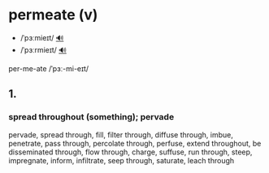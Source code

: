 # permeate (v)

- /ˈpɜːmieɪt/ [🔊](https://www.oxfordlearnersdictionaries.com/media/english/uk_pron/p/per/perme/permeate__gb_1.mp3)
- /ˈpɜːrmieɪt/ [🔊](https://www.oxfordlearnersdictionaries.com/media/english/us_pron/p/per/perme/permeate__us_1.mp3)

per-me-ate /ˈpɜː-mi-eɪt/

## 1.

### spread throughout (something); pervade

pervade, spread through, fill, filter through, diffuse through, imbue, penetrate, pass through, percolate through, perfuse, extend throughout, be disseminated through, flow through, charge, suffuse, run through, steep, impregnate, inform, infiltrate, seep through, saturate, leach through